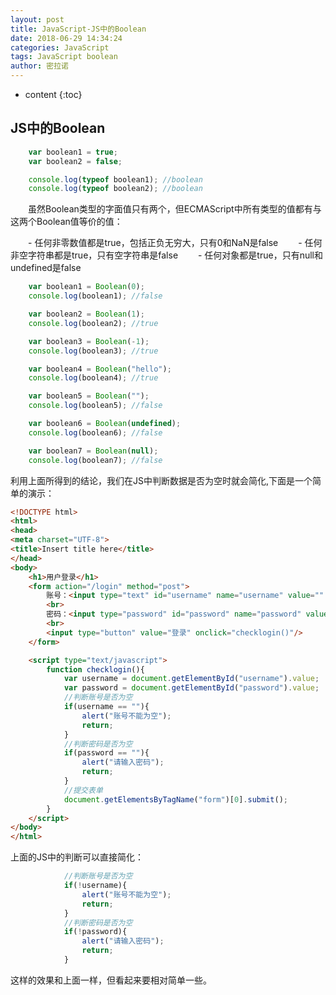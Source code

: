 ```yaml
---
layout: post
title: JavaScript-JS中的Boolean
date: 2018-06-29 14:34:24
categories: JavaScript
tags: JavaScript boolean
author: 密拉诺
---
```


* content
{:toc}

## JS中的Boolean

```javascript
	var boolean1 = true;
	var boolean2 = false;

	console.log(typeof boolean1); //boolean
	console.log(typeof boolean2); //boolean
```

　　虽然Boolean类型的字面值只有两个，但ECMAScript中所有类型的值都有与这两个Boolean值等价的值：

　　- 任何非零数值都是true，包括正负无穷大，只有0和NaN是false
　　- 任何非空字符串都是true，只有空字符串是false
　　- 任何对象都是true，只有null和undefined是false

```javascript
	var boolean1 = Boolean(0);
	console.log(boolean1); //false

	var boolean2 = Boolean(1);
	console.log(boolean2); //true

	var boolean3 = Boolean(-1);
	console.log(boolean3); //true

	var boolean4 = Boolean("hello");
	console.log(boolean4); //true

	var boolean5 = Boolean("");
	console.log(boolean5); //false

	var boolean6 = Boolean(undefined);
	console.log(boolean6); //false

	var boolean7 = Boolean(null);
	console.log(boolean7); //false
```

利用上面所得到的结论，我们在JS中判断数据是否为空时就会简化,下面是一个简单的演示：

```html
<!DOCTYPE html>
<html>
<head>
<meta charset="UTF-8">
<title>Insert title here</title>
</head>
<body>
	<h1>用户登录</h1>
	<form action="/login" method="post">
		账号：<input type="text" id="username" name="username" value="" />
		<br>
		密码：<input type="password" id="password" name="password" value="" />
		<br>
		<input type="button" value="登录" onclick="checklogin()"/>
	</form>

	<script type="text/javascript">
		function checklogin(){
			var username = document.getElementById("username").value;
			var password = document.getElementById("password").value;
			//判断账号是否为空
			if(username == ""){
				alert("账号不能为空");
				return;
			}
			//判断密码是否为空
			if(password == ""){
				alert("请输入密码");
				return;
			}
			//提交表单
			document.getElementsByTagName("form")[0].submit();
		}
	</script>
</body>
</html>
```

上面的JS中的判断可以直接简化：

```javascript
			//判断账号是否为空
			if(!username){
				alert("账号不能为空");
				return;
			}
			//判断密码是否为空
			if(!password){
				alert("请输入密码");
				return;
			}
```
这样的效果和上面一样，但看起来要相对简单一些。